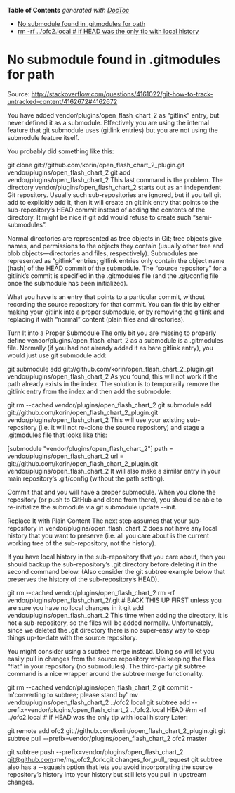 <!-- START doctoc generated TOC please keep comment here to allow auto update -->
<!-- DON'T EDIT THIS SECTION, INSTEAD RE-RUN doctoc TO UPDATE -->
**Table of Contents**  *generated with [DocToc](https://github.com/thlorenz/doctoc)*

- [No submodule found in .gitmodules for path](#no-submodule-found-in-gitmodules-for-path)
- [rm -rf ../ofc2.local # if HEAD was the only tip with local history](#rm--rf-ofc2local-#-if-head-was-the-only-tip-with-local-history)

<!-- END doctoc generated TOC please keep comment here to allow auto update -->

# No submodule found in .gitmodules for path

Source: http://stackoverflow.com/questions/4161022/git-how-to-track-untracked-content/4162672#4162672

You have added vendor/plugins/open_flash_chart_2 as “gitlink” entry, but never defined it as a submodule. Effectively you are using the internal feature that git submodule uses (gitlink entries) but you are not using the submodule feature itself.

You probably did something like this:

git clone git://github.com/korin/open_flash_chart_2_plugin.git vendor/plugins/open_flash_chart_2
git add vendor/plugins/open_flash_chart_2
This last command is the problem. The directory vendor/plugins/open_flash_chart_2 starts out as an independent Git repository. Usually such sub-repositories are ignored, but if you tell git add to explicitly add it, then it will create an gitlink entry that points to the sub-repository’s HEAD commit instead of adding the contents of the directory. It might be nice if git add would refuse to create such “semi-submodules”.

Normal directories are represented as tree objects in Git; tree objects give names, and permissions to the objects they contain (usually other tree and blob objects—directories and files, respectively). Submodules are represented as “gitlink” entries; gitlink entries only contain the object name (hash) of the HEAD commit of the submodule. The “source repository” for a gitlink’s commit is specified in the .gitmodules file (and the .git/config file once the submodule has been initialized).

What you have is an entry that points to a particular commit, without recording the source repository for that commit. You can fix this by either making your gitlink into a proper submodule, or by removing the gitlink and replacing it with “normal” content (plain files and directories).

Turn It into a Proper Submodule
The only bit you are missing to properly define vendor/plugins/open_flash_chart_2 as a submodule is a .gitmodules file. Normally (if you had not already added it as bare gitlink entry), you would just use git submodule add:

git submodule add git://github.com/korin/open_flash_chart_2_plugin.git vendor/plugins/open_flash_chart_2
As you found, this will not work if the path already exists in the index. The solution is to temporarily remove the gitlink entry from the index and then add the submodule:

git rm --cached vendor/plugins/open_flash_chart_2
git submodule add git://github.com/korin/open_flash_chart_2_plugin.git vendor/plugins/open_flash_chart_2
This will use your existing sub-repository (i.e. it will not re-clone the source repository) and stage a .gitmodules file that looks like this:

[submodule "vendor/plugins/open_flash_chart_2"]
    path = vendor/plugins/open_flash_chart_2
    url = git://github.com/korin/open_flash_chart_2_plugin.git vendor/plugins/open_flash_chart_2
It will also make a similar entry in your main repository’s .git/config (without the path setting).

Commit that and you will have a proper submodule. When you clone the repository (or push to GitHub and clone from there), you should be able to re-initialize the submodule via git submodule update --init.

Replace It with Plain Content
The next step assumes that your sub-repository in vendor/plugins/open_flash_chart_2 does not have any local history that you want to preserve (i.e. all you care about is the current working tree of the sub-repository, not the history).

If you have local history in the sub-repository that you care about, then you should backup the sub-repository’s .git directory before deleting it in the second command below. (Also consider the git subtree example below that preserves the history of the sub-repository’s HEAD).

git rm --cached vendor/plugins/open_flash_chart_2
rm -rf vendor/plugins/open_flash_chart_2/.git # BACK THIS UP FIRST unless you are sure you have no local changes in it
git add vendor/plugins/open_flash_chart_2
This time when adding the directory, it is not a sub-repository, so the files will be added normally. Unfortunately, since we deleted the .git directory there is no super-easy way to keep things up-to-date with the source repository.

You might consider using a subtree merge instead. Doing so will let you easily pull in changes from the source repository while keeping the files “flat” in your repository (no submodules). The third-party git subtree command is a nice wrapper around the subtree merge functionality.

git rm --cached vendor/plugins/open_flash_chart_2
git commit -m'converting to subtree; please stand by'
mv vendor/plugins/open_flash_chart_2 ../ofc2.local
git subtree add --prefix=vendor/plugins/open_flash_chart_2 ../ofc2.local HEAD
#rm -rf ../ofc2.local # if HEAD was the only tip with local history
Later:

git remote add ofc2 git://github.com/korin/open_flash_chart_2_plugin.git
git subtree pull --prefix=vendor/plugins/open_flash_chart_2 ofc2 master

git subtree push --prefix=vendor/plugins/open_flash_chart_2 git@github.com:me/my_ofc2_fork.git changes_for_pull_request
git subtree also has a --squash option that lets you avoid incorporating the source repository’s history into your history but still lets you pull in upstream changes.
